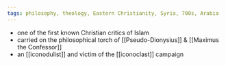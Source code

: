 ```yaml
---
tags: philosophy, theology, Eastern Christianity, Syria, 700s, Arabia
---
```


- one of the first known Christian critics of Islam
- carried on the philosophical torch of [[Pseudo-Dionysius]] & [[Maximus the Confessor]]
- an [[iconodulist]] and victim of the [[iconoclast]] campaign